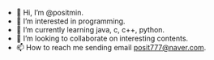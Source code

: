 - 👋 Hi, I’m @positmin.
- 👀 I’m interested in programming.
- 🌱 I’m currently learning java, c, c++, python.
- 💞️ I’m looking to collaborate on interesting contents.
- 📫 How to reach me sending email posit777@naver.com.

<!---
positmin/positmin is a ✨ special ✨ repository because its `README.md` (this file) appears on your GitHub profile.
You can click the Preview link to take a look at your changes.
--->
